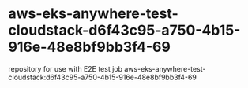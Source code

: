 # aws-eks-anywhere-test-cloudstack-d6f43c95-a750-4b15-916e-48e8bf9bb3f4-69
repository for use with E2E test job aws-eks-anywhere-test-cloudstack:d6f43c95-a750-4b15-916e-48e8bf9bb3f4-69

